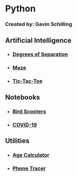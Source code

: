 # Python
### Created by: Gavin Schilling

## Artificial Intelligence
-  ### [Degrees of Separation](https://github.com/schillgc/Julia/tree/master/Python/Console%20Apps/Utilities/Kevin%20Bacon%206-Degrees%20AI)
-  ### [Maze](https://github.com/schillgc/Julia/tree/master/Python/Frameworks/PyGame/AI%20Maze)
-  ### [Tic-Tac-Toe](https://github.com/schillgc/Julia/tree/master/Python/Frameworks/PyGame/Tic-Tac-Toe%20AI/tictactoe)

## Notebooks
-  ### [Bird Scooters](https://github.com/schillgc/Julia/blob/master/Python/Frameworks/Notebooks/Jupyter%20Notebooks/Bird%20Scooter/BirdScooter.ipynb)
-  ### [COVID-19](https://github.com/schillgc/Julia/blob/master/Python/Frameworks/Notebooks/Jupyter%20Notebooks/Corona%20Virus/CoronaVirus.ipynb)

## Utilities
-  ### [Age Calculator](https://github.com/schillgc/Julia/tree/master/Python/Console%20Apps/Utilities/Age%20Calculator)
-  ### [Phone Tracer](https://github.com/schillgc/Julia/tree/master/Python/Console%20Apps/Utilities/Phone%20Tracker)
